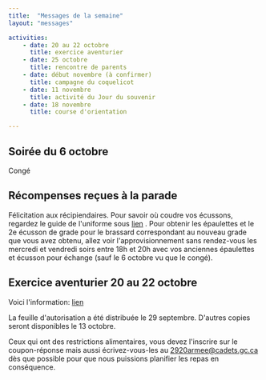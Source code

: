 ```yaml
---
title:  "Messages de la semaine"
layout: "messages"

activities: 
    - date: 20 au 22 octobre
      title: exercice aventurier
    - date: 25 octobre
      title: rencontre de parents
    - date: début novembre (à confirmer)
      title: campagne du coquelicot
    - date: 11 novembre
      title: activité du Jour du souvenir
    - date: 18 novembre
      title: course d'orientation

---
```

 
## Soirée du 6 octobre 
 
Congé

## Récompenses reçues à la parade

Félicitation aux récipiendaires. Pour savoir où coudre vos écussons, regardez le guide de l'uniforme sous [lien](https://www.cc2920.ca/ressources/ressources-cadets/) . Pour obtenir les épaulettes et le 2e écusson de grade pour le brassard correspondant au nouveau grade que vous avez obtenu, allez voir l'approvisionnement sans rendez-vous les mercredi et vendredi soirs entre 18h et 20h avec vos anciennes épaulettes et écusson pour échange (sauf le 6 octobre vu que le congé).
 
## Exercice aventurier 20 au 22 octobre
 
Voici l'information:  [lien](https://1drv.ms/b/s!AkTIfKmoB8nugfpur1EJMgbHt3Js0g?e=s0jbE5)

La feuille d'autorisation a été distribuée le 29 septembre. D'autres copies seront disponibles le 13 octobre. 

Ceux qui ont des restrictions alimentaires, vous devez l'inscrire sur le coupon-réponse mais aussi écrivez-vous-les au 2920armee@cadets.gc.ca dès que possible pour que nous puissions planifier les repas en conséquence.
